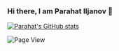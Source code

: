 ### Hi there, I am Parahat Iljanov 👋

[![Parahat's GitHub stats](https://github-readme-stats.vercel.app/api?username=parahatreis)](https://github.com/parahatreis/github-readme-stats)

![Page View](https://komarev.com/ghpvc/?username=your-github-username)

